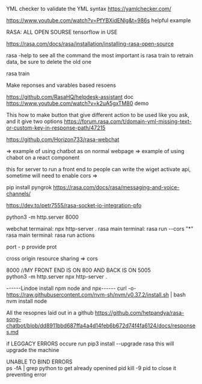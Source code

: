 YML checker to validate the YML syntax
https://yamlchecker.com/



https://www.youtube.com/watch?v=PfYBXidENlg&t=986s helpful example

RASA: ALL OPEN SOURSE tensorflow in USE

https://rasa.com/docs/rasa/installation/installing-rasa-open-source

rasa -help to see all the command the most important is rasa train to retrain data, be sure to delete the old one

rasa train

Make reponses and varables based resoens

https://github.com/RasaHQ/helpdesk-assistant doc https://www.youtube.com/watch?v=k2uA5gxTM80 demo

This how to make button that give different action to be used like you ask, and it give two options https://forum.rasa.com/t/domain-yml-missing-text-or-custom-key-in-response-path/47215

https://github.com/Horizon733/rasa-webchat

=> example of using chatbot as on normal webpage => example of using chabot on a react component

this for server to run a front end to people can write the wiget activate api, sometime will need to enable cors =>

pip install pyngrok https://rasa.com/docs/rasa/messaging-and-voice-channels/






https://dev.to/petr7555/rasa-socket-io-integration-pfo

python3 -m http.server 8000

webchat termainal:  npx http-server .
rasa main terminal: rasa run --cors "*"
rasa main terminal: rasa run actions



port - p provide prot

cross origin resource sharing => cors

8000 //MY FRONT END IS ON 800 AND BACK IS ON 5005        
python3 -m http.server 
npx http-server .

------Lindoe install npm node and npx------
curl -o- https://raw.githubusercontent.com/nvm-sh/nvm/v0.37.2/install.sh | bash
nvm install node


All the resopnes laid out in a github
https://github.com/hetpandya/rasa-song-chatbot/blob/dd8911bbd687ffa4a4d14feb6b672d74f4fa6124/docs/responses.md

if LEGGACY ERRORS  occure run   pip3 install --upgrade rasa  this will upgrade the machine


UNABLE TO BIND ERRORS  
     ps -fA | grep python   to get already openined pid
     kill -9 pid to close it preventing error
